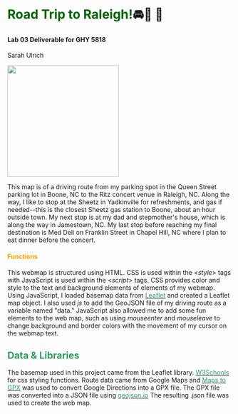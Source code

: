 # <span style= "color:darkgreen">Road Trip to Raleigh!</span>🚘🎤 👯

#### <span style= "#FF0D65">Lab 03 Deliverable for GHY 5818</span>
Sarah Ulrich

<img src= "https://assets.livenationcdn.com/uploads/ritz_1024x576.jpg?auto=webp&quality=70&width=384" width=250/>

This map is of a driving route from my parking spot in the Queen Street parking lot in Boone, NC to the Ritz concert venue in Raleigh, NC. Along the way, I like to stop at the Sheetz in Yadkinville for refreshments, and gas if needed--this is the closest Sheetz gas station to Boone, about an hour outside town. My next stop is at my dad and stepmother's house, which is along the way in Jamestown, NC. My last stop before reaching my final destination is Med Deli on Franklin Street in Chapel Hill, NC where I plan to eat dinner before the concert. 

#### <span style="color: #ff9d00">Functions</span>

This webmap is structured using HTML. CSS is used within the <*style*> tags with JavaScript is used within the <*script*> tags. CSS provides color and style to the text and background elements of elements of my webmap. Using JavaScript, I loaded basemap data from <a href="https://leaflet-extras.github.io/leaflet-providers/preview/"><span style="color:#339966">Leaflet</span></a> and created a Leaflet map object. I also used *js* to add the GeoJSON file of my driving route as a variable named "data." JavaScript also allowed me to add some fun elements to the web map, such as using *mouseenter* and *mouseleave* to change background and border colors with the movement of my cursor on the webmap text. 
       
## <span style="color:#339966">Data & Libraries</span>
The basemap used in this project came from the Leaflet library. 
<a href="https://www.w3schools.com/cssref/index.php"><span style="color:#339966">W3Schools</span></a> for css styling functions. 
Route data came from Google Maps and <a href="https://mapstogpx.com/"><span style="color:#339966">Maps to GPX</span></a> was used to convert Google Directions into a GPX file. The GPX file was converted into a JSON file using <a href="https://geojson.io/#map=7.82/36.016/-80.153"><span style="color:#339966">geojson.io</span></a> The resulting .json file was used to create the web map. 
